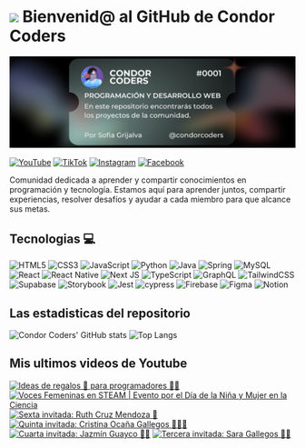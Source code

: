 # <img src="https://media.giphy.com/media/lGhBlBMIN2XsEteTN3/giphy.gif" width="100"/> Bienvenid@ al GitHub de Condor Coders

![Banner de Condor Coders](banner-github-condor-coders.png)

[![YouTube](https://img.shields.io/badge/YouTube-%23FF0000.svg?style=for-the-badge&logo=YouTube&logoColor=white)](https://www.youtube.com/@condorcoders)
[![TikTok](https://img.shields.io/badge/TikTok-%23000000.svg?style=for-the-badge&logo=TikTok&logoColor=white)](https://www.tiktok.com/@condorcoders)
[![Instagram](https://img.shields.io/badge/Instagram-%23E4405F.svg?style=for-the-badge&logo=Instagram&logoColor=white)](https://www.instagram.com/condorcoders/)
[![Facebook](https://img.shields.io/badge/Facebook-%231877F2.svg?style=for-the-badge&logo=Facebook&logoColor=white)](https://www.facebook.com/condorcoders/)

Comunidad dedicada a aprender y compartir conocimientos en programación y tecnología. Estamos aquí para aprender juntos, compartir experiencias, resolver desafíos y ayudar a cada miembro para que alcance sus metas.

## Tecnologias 💻
![HTML5](https://img.shields.io/badge/html5-%23E34F26.svg?style=for-the-badge&logo=html5&logoColor=white)
![CSS3](https://img.shields.io/badge/css3-%231572B6.svg?style=for-the-badge&logo=css3&logoColor=white)
![JavaScript](https://img.shields.io/badge/javascript-%23323330.svg?style=for-the-badge&logo=javascript&logoColor=%23F7DF1E)
![Python](https://img.shields.io/badge/python-3670A0?style=for-the-badge&logo=python&logoColor=ffdd54)
![Java](https://img.shields.io/badge/java-%23ED8B00.svg?style=for-the-badge&logo=openjdk&logoColor=white)
![Spring](https://img.shields.io/badge/spring-%236DB33F.svg?style=for-the-badge&logo=spring&logoColor=white)
![MySQL](https://img.shields.io/badge/mysql-%2300f.svg?style=for-the-badge&logo=mysql&logoColor=white)
<br/>
![React](https://img.shields.io/badge/react-%2320232a.svg?style=for-the-badge&logo=react&logoColor=%2361DAFB)
![React Native](https://img.shields.io/badge/react_native-%2320232a.svg?style=for-the-badge&logo=react&logoColor=%2361DAFB)
![Next JS](https://img.shields.io/badge/Next-black?style=for-the-badge&logo=next.js&logoColor=white)
![TypeScript](https://img.shields.io/badge/typescript-%23007ACC.svg?style=for-the-badge&logo=typescript&logoColor=white)
![GraphQL](https://img.shields.io/badge/-GraphQL-E10098?style=for-the-badge&logo=graphql&logoColor=white)
![TailwindCSS](https://img.shields.io/badge/tailwindcss-%2338B2AC.svg?style=for-the-badge&logo=tailwind-css&logoColor=white)
<br/>
![Supabase](https://img.shields.io/badge/Supabase-3ECF8E?style=for-the-badge&logo=supabase&logoColor=white)
![Storybook](https://img.shields.io/badge/-Storybook-FF4785?style=for-the-badge&logo=storybook&logoColor=white)
![Jest](https://img.shields.io/badge/-jest-%23C21325?style=for-the-badge&logo=jest&logoColor=white)
![cypress](https://img.shields.io/badge/-cypress-%23E5E5E5?style=for-the-badge&logo=cypress&logoColor=058a5e)
![Firebase](https://img.shields.io/badge/Firebase-039BE5?style=for-the-badge&logo=Firebase&logoColor=white)
![Figma](https://img.shields.io/badge/figma-%23F24E1E.svg?style=for-the-badge&logo=figma&logoColor=white)
![Notion](https://img.shields.io/badge/Notion-%23000000.svg?style=for-the-badge&logo=notion&logoColor=white)

## Las estadisticas del repositorio
![Condor Coders' GitHub stats](https://github-readme-stats.vercel.app/api?username=condorcoders&show_icons=true&theme=dark) ![Top Langs](https://github-readme-stats.vercel.app/api/top-langs/?username=condorcoders&layout=compact&theme=dark)

## Mis ultimos videos de Youtube
<!-- BEGIN YOUTUBE-CARDS -->
[![Ideas de regalos 🎁  para programadores 🧑‍💻](https://ytcards.demolab.com/?id=PE_vmXxKWbc&title=Ideas+de+regalos+%F0%9F%8E%81++para+programadores+%F0%9F%A7%91%E2%80%8D%F0%9F%92%BB&lang=en&timestamp=1708621226&background_color=%230d1117&title_color=%23ffffff&stats_color=%23dedede&max_title_lines=1&width=250&border_radius=5 "Ideas de regalos 🎁  para programadores 🧑‍💻")](https://www.youtube.com/watch?v=PE_vmXxKWbc)
[![Voces Femeninas en STEAM |  Evento por el Día de la Niña y Mujer en la Ciencia](https://ytcards.demolab.com/?id=6lEdeamp-J8&title=Voces+Femeninas+en+STEAM+%7C++Evento+por+el+D%C3%ADa+de+la+Ni%C3%B1a+y+Mujer+en+la+Ciencia&lang=en&timestamp=1707611048&background_color=%230d1117&title_color=%23ffffff&stats_color=%23dedede&max_title_lines=1&width=250&border_radius=5 "Voces Femeninas en STEAM |  Evento por el Día de la Niña y Mujer en la Ciencia")](https://www.youtube.com/watch?v=6lEdeamp-J8)
[![Sexta invitada: Ruth Cruz Mendoza 🎨](https://ytcards.demolab.com/?id=f2Ak2iH0nHI&title=Sexta+invitada%3A+Ruth+Cruz+Mendoza+%F0%9F%8E%A8&lang=en&timestamp=1707498029&background_color=%230d1117&title_color=%23ffffff&stats_color=%23dedede&max_title_lines=1&width=250&border_radius=5 "Sexta invitada: Ruth Cruz Mendoza 🎨")](https://www.youtube.com/watch?v=f2Ak2iH0nHI)
[![Quinta invitada: Cristina Ocaña Gallegos 🔬🧬🧪](https://ytcards.demolab.com/?id=_PgdV1oEzQ4&title=Quinta+invitada%3A+Cristina+Oca%C3%B1a+Gallegos+%F0%9F%94%AC%F0%9F%A7%AC%F0%9F%A7%AA&lang=en&timestamp=1707411634&background_color=%230d1117&title_color=%23ffffff&stats_color=%23dedede&max_title_lines=1&width=250&border_radius=5 "Quinta invitada: Cristina Ocaña Gallegos 🔬🧬🧪")](https://www.youtube.com/watch?v=_PgdV1oEzQ4)
[![Cuarta invitada: Jazmín Guayco 👩‍⚕️](https://ytcards.demolab.com/?id=r9TJ4e5DZ1o&title=Cuarta+invitada%3A+Jazm%C3%ADn+Guayco+%F0%9F%91%A9%E2%80%8D%E2%9A%95%EF%B8%8F&lang=en&timestamp=1707325245&background_color=%230d1117&title_color=%23ffffff&stats_color=%23dedede&max_title_lines=1&width=250&border_radius=5 "Cuarta invitada: Jazmín Guayco 👩‍⚕️")](https://www.youtube.com/watch?v=r9TJ4e5DZ1o)
[![Tercera invitada: Sara Gallegos 👩‍🔬](https://ytcards.demolab.com/?id=KwEwYNZMZT8&title=Tercera+invitada%3A+Sara+Gallegos+%F0%9F%91%A9%E2%80%8D%F0%9F%94%AC&lang=en&timestamp=1707318016&background_color=%230d1117&title_color=%23ffffff&stats_color=%23dedede&max_title_lines=1&width=250&border_radius=5 "Tercera invitada: Sara Gallegos 👩‍🔬")](https://www.youtube.com/watch?v=KwEwYNZMZT8)
<!-- END YOUTUBE-CARDS -->
